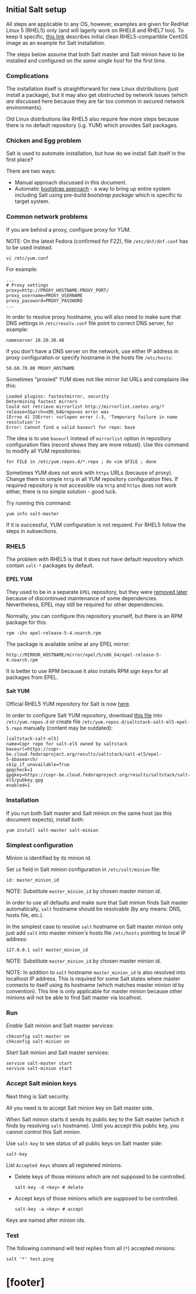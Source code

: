 ## Initial Salt setup ##

All steps are applicable to any OS, however, examples are given for
RedHat Linux 5 (RHEL5) only (and will lagerly work on RHEL6 and RHEL7 too).
To keep it specific, [this link][5] describes initial clean RHEL5-compartible
CentOS image as an example for Salt installation.

The steps below assume that both Salt master and Salt minion have to be
installed and configured on _the same single host_ for the first time.

### Complications ###

The installation itself is straightforward for new Linux distributions
(just install a package), but it may also get obstructed by network issues
(which _are_ discussed here because they are far too common
in secured network environments).

Old Linux distributions like RHEL5 also require few more steps because
there is no default repository (i.g. YUM) which provides Salt packages.

### Chicken and Egg problem ###

Salt is used to automate installation,
but how do we install Salt itself in the first place?

There are two ways:
*   Manual approach discussed in this document.
*   Automatic [bootstrap approach][1] -
    a way to bring up entire system including Salt using
    pre-build _bootstrap package_ which is specific to target system.

### Common network problems ###

If you are behind a proxy, configure proxy for YUM.

NOTE: On the latest Fedora (confirmed for F22),
file `/etc/dnf/dnf.conf` has to be used instead.

```
vi /etc/yum.conf
```

For example:

```
...
# Proxy settings
proxy=http://PROXY_HOSTNAME:PROXY_PORT/
proxy_username=PROXY_USERNAME
proxy_password=PROXY_PASSWORD
...
```

In order to resolve proxy hostname, you will also need to make sure that
DNS settings in `/etc/resolv.conf` file point to correct DNS server,
for example:

```
nameserver 10.20.30.40
```

If you don't have a DNS server on the network, use either IP address in
proxy configuration or specify hostname in the hosts file `/etc/hosts`:

```
50.60.70.80 PROXY_HOSTNAME
```

Sometimes "proxied" YUM does not like mirror list URLs and complains like this:

```
Loaded plugins: fastestmirror, security
Determining fastest mirrors
Could not retrieve mirrorlist http://mirrorlist.centos.org/?release=5&arch=x86_64&repo=os error was
[Errno 4] IOError: <urlopen error (-3, 'Temporary failure in name resolution')>
Error: Cannot find a valid baseurl for repo: base
```

The idea is to use `baseurl` instead of `mirrorlist` option
in repository configuration files (record shows they are more robust).
Use this command to modify all YUM repositories:

```
for FILE in /etc/yum.repos.d/*.repo ; do vim $FILE ; done
```

Sometimes YUM does not work with `https` URLs (because of proxy).
Change them to simple `http` in all YUM repository configuration files.
If required repository is not accessible via `http` and `https` does
not work either, there is no simple solution - good luck.

Try running this command:

```
yum info salt-master
```

If it is successful, YUM configuration is not requierd.
For RHEL5 follow the steps in subsections.

### RHEL5 ###

The problem with RHEL5 is that it does not have default repository which
contain `salt-*` packages by default.

#### EPEL YUM ####

They used to be in a separate `EPEL` repository,
but they were [removed later][6] because of discontinued maintenance of some
dependencies. Nevertheless, EPEL may still be required for other dependencies.

Normally, you can configure this repository yourself,
but there is an RPM package for this:

```
rpm -ihv epel-release-5-4.noarch.rpm
```

The package is available online at any EPEL mirror:

```
http://MIRROR_HOSTNAME/mirror/epel/5/x86_64/epel-release-5-4.noarch.rpm
```

It is better to use RPM because it also installs RPM sign keys
for all packages from EPEL.

#### Salt YUM ####

Official RHEL5 YUM repository for Salt is now [here][7].

In order to configure Salt YUM repository,
download [this file][8] into `/etc/yum.repos.d`
or create file `/etc/yum.repos.d/saltstack-salt-el5-epel-5.repo` manually (content may be outdated):

```
[saltstack-salt-el5]
name=Copr repo for salt-el5 owned by saltstack
baseurl=https://copr-be.cloud.fedoraproject.org/results/saltstack/salt-el5/epel-5-$basearch/
skip_if_unavailable=True
gpgcheck=1
gpgkey=https://copr-be.cloud.fedoraproject.org/results/saltstack/salt-el5/pubkey.gpg
enabled=1
```

### Installation ###

If you run both Salt master and Salt minion on the same host
(as this document expects), install both:

```
yum install salt-master salt-minion
```

### Simplest configuration ###

Minion is identified by its minion id.

Set `id` field in Salt minion configuration in `/etc/salt/minion` file:

```
id: master_minion_id
```

NOTE: Substitute `master_minion_id` by chosen master minion id.

In order to use all defaults and make sure that Salt minion
finds Salt master automatically, `salt` hostname should be
resolvable (by any means: DNS, hosts file, etc.).

In the simplest case to resolve `salt` hostname on Salt master minion
only just add `salt` into master minion's hosts file `/etc/hosts` pointing
to local IP address:

```
127.0.0.1 salt master_minion_id
```

NOTE: Substitute `master_minion_id` by chosen master minion id.

NOTE: In addition to `salt` hostname `master_minion_id` is also resolved
into localhost IP address. This is required for some Salt states where
master connects to itself using its hostname (which matches master minion
id by convention). This line is only applicable for master minion because
other minions will not be able to find Salt master via localhost.


### Run ###

*Enable* Salt minion and Salt master services:

```
chkconfig salt-master on
chkconfig salt-minion on
```

*Start* Salt minion and Salt master services:

```
service salt-master start
service salt-minion start
```

### Accept Salt minion keys ###

Next thing is Salt security.

All you need is to accept Salt minion key on Salt master side.

When Salt minion starts it sends its public key to the Salt master
(which it finds by resolving `salt` hostname).
Until you accept this public key, you cannot control this Salt minion.

Use `salt-key` to see status of all public keys on Salt master side:

```
salt-key
```

List `Accepted Keys` shows all registered minions.

*   Delete keys of those minions which are not supposed to be controlled.

    ```
    salt-key -d <key> # delete
    ```

*   Accept keys of those minions which are     supposed to be controlled.

    ```
    salt-key -a <key> # accept
    ```

Keys are named after minion ids.

### Test ###

The following command will test replies from all (`*`) accepted minions:

```
salt '*' test.ping
```

# [footer] #

[1]: /docs/bootstrap/readme.md
[2]: /docs/framework.md
[3]: /docs/orchestration.md
[4]: http://docs.saltstack.com/
[5]: https://github.com/uvsmtid/vagrant-boxes/tree/master/centos-5.5-minimal
[6]: http://docs.saltstack.com/en/latest/topics/installation/rhel.html
[7]: https://copr.fedoraproject.org/coprs/saltstack/salt-el5/
[8]: https://copr.fedoraproject.org/coprs/saltstack/salt-el5/repo/epel-5/saltstack-salt-el5-epel-5.repo
[13]: /pillars
[14]: /docs/salt_runtime.md

